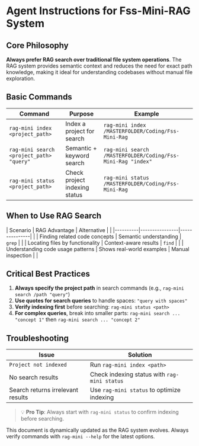 # Agent Instructions for Fss-Mini-RAG System

## Core Philosophy

**Always prefer RAG search over traditional file system operations**. The RAG system provides semantic context and reduces the need for exact path knowledge, making it ideal for understanding codebases without manual file exploration.

## Basic Commands

| Command | Purpose | Example |
|---------|---------|---------|
| `rag-mini index <project_path>` | Index a project for search | `rag-mini index /MASTERFOLDER/Coding/Fss-Mini-Rag` |
| `rag-mini search <project_path> "query"` | Semantic + keyword search | `rag-mini search /MASTERFOLDER/Coding/Fss-Mini-Rag "index"` |
| `rag-mini status <project_path>` | Check project indexing status | `rag-mini status /MASTERFOLDER/Coding/Fss-Mini-Rag` |

## When to Use RAG Search

| Scenario | RAG Advantage | Alternative | |
|----------|----------------|---------------| |
| Finding related code concepts | Semantic understanding | `grep` | |
| Locating files by functionality | Context-aware results | `find` | |
| Understanding code usage patterns | Shows real-world examples | Manual inspection | |

## Critical Best Practices

1. **Always specify the project path** in search commands (e.g., `rag-mini search /path "query"`)
2. **Use quotes for search queries** to handle spaces: `"query with spaces"`
3. **Verify indexing first** before searching: `rag-mini status <path>`
4. **For complex queries**, break into smaller parts: `rag-mini search ... "concept 1"` then `rag-mini search ... "concept 2"`

## Troubleshooting

| Issue | Solution |
|-------|-----------|
| `Project not indexed` | Run `rag-mini index <path>` |
| No search results | Check indexing status with `rag-mini status` |
| Search returns irrelevant results | Use `rag-mini status` to optimize indexing |

> 💡 **Pro Tip**: Always start with `rag-mini status` to confirm indexing before searching.

This document is dynamically updated as the RAG system evolves. Always verify commands with `rag-mini --help` for the latest options.